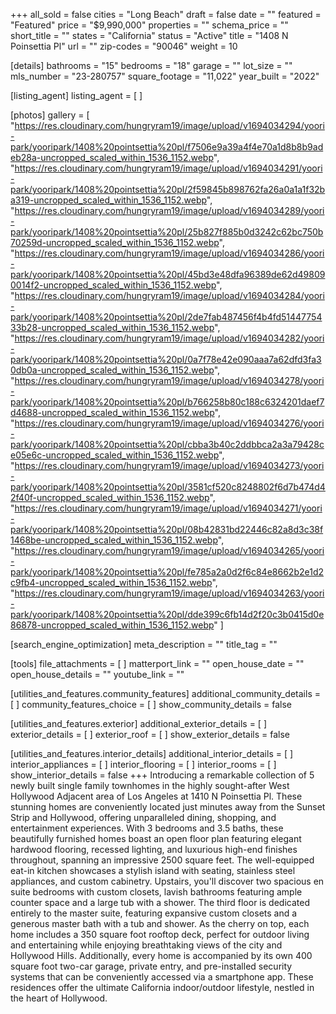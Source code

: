 +++
all_sold = false
cities = "Long Beach"
draft = false
date = ""
featured = "Featured"
price = "$9,990,000"
properties = ""
schema_price = ""
short_title = ""
states = "California"
status = "Active"
title = "1408 N Poinsettia Pl"
url = ""
zip-codes = "90046"
weight = 10

[details]
bathrooms = "15"
bedrooms = "18"
garage = ""
lot_size = ""
mls_number = "23-280757"
square_footage = "11,022"
year_built = "2022"

[listing_agent]
listing_agent = [ ]

[photos]
gallery = [
  "https://res.cloudinary.com/hungryram19/image/upload/v1694034294/yoori-park/yooripark/1408%20pointsettia%20pl/f7506e9a39a4f4e70a1d8b8b9adeb28a-uncropped_scaled_within_1536_1152.webp",
  "https://res.cloudinary.com/hungryram19/image/upload/v1694034291/yoori-park/yooripark/1408%20pointsettia%20pl/2f59845b898762fa26a0a1a1f32ba319-uncropped_scaled_within_1536_1152.webp",
  "https://res.cloudinary.com/hungryram19/image/upload/v1694034289/yoori-park/yooripark/1408%20pointsettia%20pl/25b827f885b0d3242c62bc750b70259d-uncropped_scaled_within_1536_1152.webp",
  "https://res.cloudinary.com/hungryram19/image/upload/v1694034286/yoori-park/yooripark/1408%20pointsettia%20pl/45bd3e48dfa96389de62d498090014f2-uncropped_scaled_within_1536_1152.webp",
  "https://res.cloudinary.com/hungryram19/image/upload/v1694034284/yoori-park/yooripark/1408%20pointsettia%20pl/2de7fab487456f4b4fd5144775433b28-uncropped_scaled_within_1536_1152.webp",
  "https://res.cloudinary.com/hungryram19/image/upload/v1694034282/yoori-park/yooripark/1408%20pointsettia%20pl/0a7f78e42e090aaa7a62dfd3fa30db0a-uncropped_scaled_within_1536_1152.webp",
  "https://res.cloudinary.com/hungryram19/image/upload/v1694034278/yoori-park/yooripark/1408%20pointsettia%20pl/b766258b80c188c6324201daef7d4688-uncropped_scaled_within_1536_1152.webp",
  "https://res.cloudinary.com/hungryram19/image/upload/v1694034276/yoori-park/yooripark/1408%20pointsettia%20pl/cbba3b40c2ddbbca2a3a79428ce05e6c-uncropped_scaled_within_1536_1152.webp",
  "https://res.cloudinary.com/hungryram19/image/upload/v1694034273/yoori-park/yooripark/1408%20pointsettia%20pl/3581cf520c8248802f6d7b474d42f40f-uncropped_scaled_within_1536_1152.webp",
  "https://res.cloudinary.com/hungryram19/image/upload/v1694034271/yoori-park/yooripark/1408%20pointsettia%20pl/08b42831bd22446c82a8d3c38f1468be-uncropped_scaled_within_1536_1152.webp",
  "https://res.cloudinary.com/hungryram19/image/upload/v1694034265/yoori-park/yooripark/1408%20pointsettia%20pl/fe785a2a0d2f6c84e8662b2e1d2c9fb4-uncropped_scaled_within_1536_1152.webp",
  "https://res.cloudinary.com/hungryram19/image/upload/v1694034263/yoori-park/yooripark/1408%20pointsettia%20pl/dde399c6fb14d2f20c3b0415d0e86878-uncropped_scaled_within_1536_1152.webp"
]

[search_engine_optimization]
meta_description = ""
title_tag = ""

[tools]
file_attachments = [ ]
matterport_link = ""
open_house_date = ""
open_house_details = ""
youtube_link = ""

[utilities_and_features.community_features]
additional_community_details = [ ]
community_features_choice = [ ]
show_community_details = false

[utilities_and_features.exterior]
additional_exterior_details = [ ]
exterior_details = [ ]
exterior_roof = [ ]
show_exterior_details = false

[utilities_and_features.interior_details]
additional_interior_details = [ ]
interior_appliances = [ ]
interior_flooring = [ ]
interior_rooms = [ ]
show_interior_details = false
+++
Introducing a remarkable collection of 5 newly built single family townhomes in the highly sought-after West Hollywood Adjacent area of Los Angeles at 1410 N Poinsettia Pl. These stunning homes are conveniently located just minutes away from the Sunset Strip and Hollywood, offering unparalleled dining, shopping, and entertainment experiences. With 3 bedrooms and 3.5 baths, these beautifully furnished homes boast an open floor plan featuring elegant hardwood flooring, recessed lighting, and luxurious high-end finishes throughout, spanning an impressive 2500 square feet. The well-equipped eat-in kitchen showcases a stylish island with seating, stainless steel appliances, and custom cabinetry. Upstairs, you'll discover two spacious en suite bedrooms with custom closets, lavish bathrooms featuring ample counter space and a large tub with a shower. The third floor is dedicated entirely to the master suite, featuring expansive custom closets and a generous master bath with a tub and shower. As the cherry on top, each home includes a 350 square foot rooftop deck, perfect for outdoor living and entertaining while enjoying breathtaking views of the city and Hollywood Hills. Additionally, every home is accompanied by its own 400 square foot two-car garage, private entry, and pre-installed security systems that can be conveniently accessed via a smartphone app. These residences offer the ultimate California indoor/outdoor lifestyle, nestled in the heart of Hollywood.